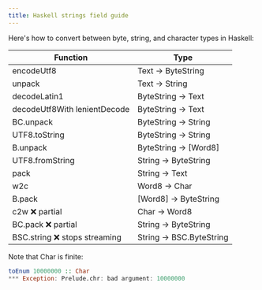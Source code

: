 ```yaml
---
title: Haskell strings field guide
---
```


Here's how to convert between byte, string, and character types in Haskell:

|Function                      |Type                    |
|------------------------------|------------------------|
|encodeUtf8                    |Text -> ByteString      |
|unpack                        |Text -> String          |
|decodeLatin1                  |ByteString -> Text      |
|decodeUtf8With lenientDecode  |ByteString -> Text      |
|BC.unpack                     |ByteString -> String    |
|UTF8.toString                 |ByteString -> String    |
|B.unpack                      |ByteString -> [Word8]   |
|UTF8.fromString               |String -> ByteString    |
|pack                          |String -> Text          |
|w2c                           |Word8 -> Char           |
|B.pack                        |[Word8] -> ByteString   |
|c2w ❌ partial                |Char -> Word8           |
|BC.pack ❌ partial            |String -> ByteString    |
|BSC.string ❌ stops streaming |String -> BSC.ByteString|

Note that Char is finite:

```haskell
toEnum 10000000 :: Char
*** Exception: Prelude.chr: bad argument: 10000000
```
